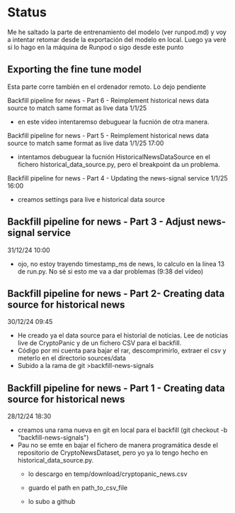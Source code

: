 
# Status

Me he saltado la parte de entrenamiento del modelo (ver runpod.md) y voy a intentar retomar desde la exportación del modelo en local.
Luego ya veré si lo hago en la máquina de Runpod o sigo desde este punto


## Exporting the fine tune model
Esta parte corre también en el ordenador remoto. Lo dejo pendiente

Backfill pipeline for news - Part 6 - Reimplement historical news data source to match same format as live data
1/1/25
 - en este vídeo intentaremso debuguear la fucnión de otra manera.

Backfill pipeline for news - Part 5 - Reimplement historical news data source to match same format as live data
1/1/25 17:00
 - intentamos debuguear la fucnión HistoricalNewsDataSource en el fichero historical_data_source.py, pero el
 breakpoint da un problema.


Backfill pipeline for news - Part 4 - Updating the news-signal service
1/1/25 16:00
- creamos settings para live e historical data source

## Backfill pipeline for news - Part 3 - Adjust news-signal service
31/12/24 10:00

 - ojo, no estoy trayendo timestamp_ms de news, lo calculo en la línea 13 de run.py. No sé si esto me va a dar problemas (9:38 del vídeo)


## Backfill pipeline for news - Part 2- Creating data source for historical news
30/12/24 09:45
- He creado ya el data source para el historial de noticias. Lee de noticias live de CryptoPanic y de un fichero CSV para el backfill.
- Código por mi cuenta para bajar el rar, descomprimirlo, extraer el csv y meterlo en el directorio sources/data
- Subido a la rama de git >backfill-news-signals


## Backfill pipeline for news - Part 1 - Creating data source for historical news
28/12/24 18:30
- creamos una rama nueva en git en local para el backfill (git checkout -b "backfill-news-signals")
- Pau no se emte en bajar el fichero de manera programática desde el repositorio de CryptoNewsDataset, pero yo ya lo tengo hecho en historical_data_source.py.
    - lo descargo en temp/download/cryptopanic_news.csv
    - guardo el path en path_to_csv_file

  -  lo subo a github
